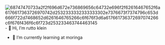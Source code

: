 ![68747470733a2f2f696d672e736869656c64732e696f2f62616467652f6a6176617363726970742d2532333332333333302e7376673f7374796c653d666f722d7468652d6261646765266c6f676f3d6a617661736372697074266c6f676f436f6c6f723d253233463744463145](https://github.com/ruttoklein/ruttoklein/assets/144483164/ce548b33-ca60-48a1-a9ed-11bf1940117b)- 👋 Hi, I’m rutto klein
- 🌱 I’m currently learning at moringa


  
  

<!---
ruttoklein/ruttoklein is a ✨ special ✨ repository because its `README.md` (this file) appears on your GitHub profile.
You can click the Preview link to take a look at your changes.
--->
